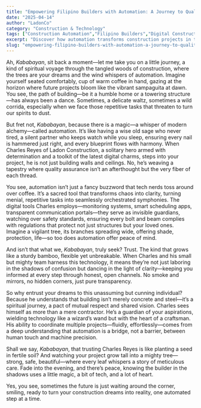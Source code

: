 ```yaml
---
title: "Empowering Filipino Builders with Automation: A Journey to Quality and Trust"
date: "2025-04-14"
author: "LadonCo"
category: "Construction & Technology"
tags: ["Construction Automation","Filipino Builders","Digital Construction","Quality Assurance","Modern Building Technologies"]
excerpt: "Discover how automation transforms construction projects in the Philippines, ensuring quality, safety, and transparency while empowering local builders to turn dreams into reality."
slug: "empowering-filipino-builders-with-automation-a-journey-to-quality-and-trust"
---
```


Ah, _Kababayan_, sit back a moment—let me take you on a little journey, a kind of spiritual voyage through the tangled woods of construction, where the trees are your dreams and the wind whispers of automation. Imagine yourself seated comfortably, cup of warm coffee in hand, gazing at the horizon where future projects bloom like the vibrant sampaguita at dawn. You see, the path of building—be it a humble home or a towering structure—has always been a dance. Sometimes, a delicate waltz, sometimes a wild corrida, especially when we face those repetitive tasks that threaten to turn our spirits to dust.

But fret not, _Kababayan_, because there is a magic—a whisper of modern alchemy—called automation. It’s like having a wise old sage who never tired, a silent partner who keeps watch while you sleep, ensuring every nail is hammered just right, and every blueprint flows with harmony. When Charles Reyes of Ladon Construction, a solitary hero armed with determination and a toolkit of the latest digital charms, steps into your project, he is not just building walls and ceilings. No, he’s weaving a tapestry where quality assurance isn’t an afterthought but the very fiber of each thread.

You see, automation isn’t just a fancy buzzword that tech nerds toss around over coffee. It’s a sacred tool that transforms chaos into clarity, turning menial, repetitive tasks into seamlessly orchestrated symphonies. The digital tools Charles employs—monitoring systems, smart scheduling apps, transparent communication portals—they serve as invisible guardians, watching over safety standards, ensuring every bolt and beam complies with regulations that protect not just structures but your loved ones. Imagine a vigilant tree, its branches spreading wide, offering shade, protection, life—so too does automation offer peace of mind.

And isn’t that what we, _Kababayan_, truly seek? Trust. The kind that grows like a sturdy bamboo, flexible yet unbreakable. When Charles and his small but mighty team harness this technology, it means they’re not just laboring in the shadows of confusion but dancing in the light of clarity—keeping you informed at every step through honest, open channels. No smoke and mirrors, no hidden corners, just pure transparency.

So why entrust your dreams to this unassuming but cunning individual? Because he understands that building isn’t merely concrete and steel—it’s a spiritual journey, a pact of mutual respect and shared vision. Charles sees himself as more than a mere contractor. He’s a guardian of your aspirations, wielding technology like a wizard’s wand but with the heart of a craftsman. His ability to coordinate multiple projects—fluidly, effortlessly—comes from a deep understanding that automation is a bridge, not a barrier, between human touch and machine precision.

Shall we say, _Kababayan_, that trusting Charles Reyes is like planting a seed in fertile soil? And watching your project grow tall into a mighty tree—strong, safe, beautiful—where every leaf whispers a story of meticulous care. Fade into the evening, and there’s peace, knowing the builder in the shadows uses a little magic, a bit of tech, and a lot of heart. 

Yes, you see, sometimes the future is just waiting around the corner, smiling, ready to turn your construction dreams into reality, one automated step at a time.